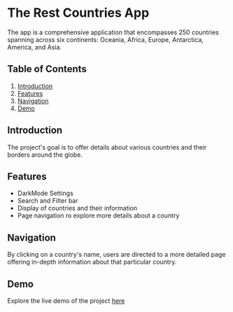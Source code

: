 # The Rest Countries App

The app is a comprehensive application that encompasses 250 countries spanning across six continents: Oceania, Africa, Europe, Antarctica, America, and Asia.

## Table of Contents
1. [Introduction](#introduction)
2. [Features](#features)
3. [Navigation](#navigation)
4. [Demo](#demo)

## Introduction
The project's goal is to offer details about various countries and their borders around the globe.

## Features
- DarkMode Settings
- Search and Filter bar
- Display of countries and their information
- Page navigation ro explore more details about a country

## Navigation
By clicking on a country's name, users are directed to a more detailed page offering in-depth information about that particular country.

## Demo
Explore the live demo of the project [here](https://halima-yusif-attah.github.io/the-rest-countries-app)




